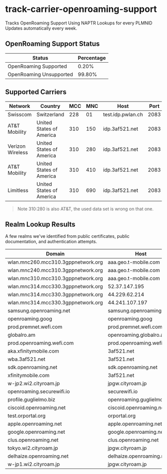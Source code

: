 # track-carrier-openroaming-support
 Tracks OpenRoaming Support Using NAPTR Lookups for every PLMNID
 Updates automatically every week.


<!-- Tables Start -->
## OpenRoaming Support Status
| Status                  | Percentage   |
|-------------------------|--------------|
| OpenRoaming Supported   | 0.20%        |
| OpenRoaming Unsupported | 99.80%       |

## Supported Carriers
| Network          | Country                  |   MCC |   MNC | Host              |   Port |
|------------------|--------------------------|-------|-------|-------------------|--------|
| Swisscom         | Switzerland              |   228 |    01 | test.idp.pwlan.ch |   2083 |
| AT&T Mobility    | United States of America |   310 |   150 | idp.3af521.net    |   2083 |
| Verizon Wireless | United States of America |   310 |   280 | idp.3af521.net    |   2083 |
| AT&T Mobility    | United States of America |   310 |   410 | idp.3af521.net    |   2083 |
| Limitless        | United States of America |   310 |   690 | idp.3af521.net    |   2083 |

> Note 310:280 is also AT&T, the used data set is wrong on that one.

## Realm Lookup Results

A few realms we've identified from public certificates, public documentation, and authentication attempts.

| Domain                             | Host                      |   Port |
|------------------------------------|---------------------------|--------|
| wlan.mnc260.mcc310.3gppnetwork.org | aaa.geo.t-mobile.com      |   2083 |
| wlan.mnc240.mcc310.3gppnetwork.org | aaa.geo.t-mobile.com      |   2083 |
| wlan.mnc310.mcc310.3gppnetwork.org | aaa.geo.t-mobile.com      |   2083 |
| wlan.mnc314.mcc330.3gppnetwork.org | 52.37.147.195             |   2083 |
| wlan.mnc314.mcc330.3gppnetwork.org | 44.229.62.214             |   2083 |
| wlan.mnc314.mcc330.3gppnetwork.org | 44.241.107.197            |   2083 |
| samsung.openroaming.net            | samsung.openroaming.net   |   2083 |
| openroaming.goog                   | openroaming.goog          |   2083 |
| prod.premnet.wefi.com              | prod.premnet.wefi.com     |   2083 |
| globalro.am                        | openroaming.globalro.am   |   2083 |
| prod.openroaming.wefi.com          | prod.openroaming.wefi.com |   2083 |
| aka.xfinitymobile.com              | 3af521.net                |   2083 |
| wba.3af521.net                     | 3af521.net                |   2083 |
| sdk.openroaming.net                | sdk.openroaming.net       |   2083 |
| xfinitymobile.com                  | 3af521.net                |   2083 |
| w-jp2.wi2.cityroam.jp              | jpgw.cityroam.jp          |   2083 |
| openroaming.securewifi.io          | securewifi.io             |   2083 |
| profile.guglielmo.biz              | openroaming.guglielmo.biz |   2083 |
| ciscoid.openroaming.net            | ciscoid.openroaming.net   |   2083 |
| test.orportal.org                  | orportal.org              |   2083 |
| apple.openroaming.net              | apple.openroaming.net     |   2083 |
| google.openroaming.net             | google.openroaming.net    |   2083 |
| clus.openroaming.net               | clus.openroaming.net      |   2083 |
| tokyo.wi2.cityroam.jp              | jpgw.cityroam.jp          |   2083 |
| delhaize.openroaming.net           | delhaize.openroaming.net  |   2083 |
| w-jp1.wi2.cityroam.jp              | jpgw.cityroam.jp          |   2083 |
<!-- Tables End -->
